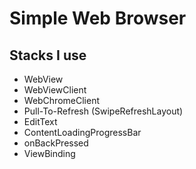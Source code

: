 # Simple Web Browser

## Stacks I use
- WebView
- WebViewClient
- WebChromeClient
- Pull-To-Refresh (SwipeRefreshLayout)
- EditText
- ContentLoadingProgressBar
- onBackPressed
- ViewBinding
